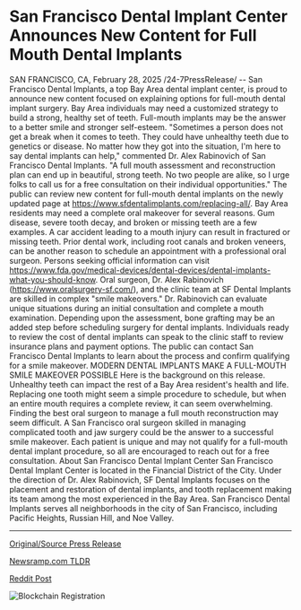 # San Francisco Dental Implant Center Announces New Content for Full Mouth Dental Implants

SAN FRANCISCO, CA, February 28, 2025 /24-7PressRelease/ -- San Francisco Dental Implants, a top Bay Area dental implant center, is proud to announce new content focused on explaining options for full-mouth dental implant surgery. Bay Area individuals may need a customized strategy to build a strong, healthy set of teeth. Full-mouth implants may be the answer to a better smile and stronger self-esteem.  "Sometimes a person does not get a break when it comes to teeth. They could have unhealthy teeth due to genetics or disease. No matter how they got into the situation, I'm here to say dental implants can help," commented Dr. Alex Rabinovich of San Francisco Dental Implants. "A full mouth assessment and reconstruction plan can end up in beautiful, strong teeth. No two people are alike, so I urge folks to call us for a free consultation on their individual opportunities."  The public can review new content for full-mouth dental implants on the newly updated page at https://www.sfdentalimplants.com/replacing-all/. Bay Area residents may need a complete oral makeover for several reasons. Gum disease, severe tooth decay, and broken or missing teeth are a few examples. A car accident leading to a mouth injury can result in fractured or missing teeth. Prior dental work, including root canals and broken veneers, can be another reason to schedule an appointment with a professional oral surgeon. Persons seeking official information can visit https://www.fda.gov/medical-devices/dental-devices/dental-implants-what-you-should-know.  Oral surgeon, Dr. Alex Rabinovich (https://www.oralsurgery-sf.com/), and the clinic team at SF Dental Implants are skilled in complex "smile makeovers." Dr. Rabinovich can evaluate unique situations during an initial consultation and complete a mouth examination. Depending upon the assessment, bone grafting may be an added step before scheduling surgery for dental implants.  Individuals ready to review the cost of dental implants can speak to the clinic staff to review insurance plans and payment options. The public can contact San Francisco Dental Implants to learn about the process and confirm qualifying for a smile makeover.  MODERN DENTAL IMPLANTS MAKE A FULL-MOUTH SMILE MAKEOVER POSSIBLE  Here is the background on this release. Unhealthy teeth can impact the rest of a Bay Area resident's health and life. Replacing one tooth might seem a simple procedure to schedule, but when an entire mouth requires a complete review, it can seem overwhelming. Finding the best oral surgeon to manage a full mouth reconstruction may seem difficult. A San Francisco oral surgeon skilled in managing complicated tooth and jaw surgery could be the answer to a successful smile makeover. Each patient is unique and may not qualify for a full-mouth dental implant procedure, so all are encouraged to reach out for a free consultation.  About San Francisco Dental Implant Center  San Francisco Dental Implant Center is located in the Financial District of the City. Under the direction of Dr. Alex Rabinovich, SF Dental Implants focuses on the placement and restoration of dental implants, and tooth replacement making its team among the most experienced in the Bay Area. San Francisco Dental Implants serves all neighborhoods in the city of San Francisco, including Pacific Heights, Russian Hill, and Noe Valley. 

---

[Original/Source Press Release](https://www.24-7pressrelease.com/press-release/520057/san-francisco-dental-implant-center-announces-new-content-for-full-mouth-dental-implants)
                    

[Newsramp.com TLDR](https://newsramp.com/curated-news/transform-your-smile-with-full-mouth-dental-implants-at-san-francisco-dental-implants/0afe0f926d76d011677b10a7ea8a5ccc) 

 



[Reddit Post](https://www.reddit.com/r/HealthCareNewsInfo/comments/1j033e7/transform_your_smile_with_fullmouth_dental/) 



![Blockchain Registration](https://cdn.newsramp.app/24-7PressRelease/qrcode/252/28/fastpdkp.webp)